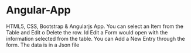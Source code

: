 # Angular-App

HTML5, CSS, Bootstrap & Angularjs App.
You can select an Item from the Table and Edit o Delete the row. Id Edit a Form would open with the information selected from the table.
You can Add a New Entry through the form.
The data is in a Json file

<a></a>
